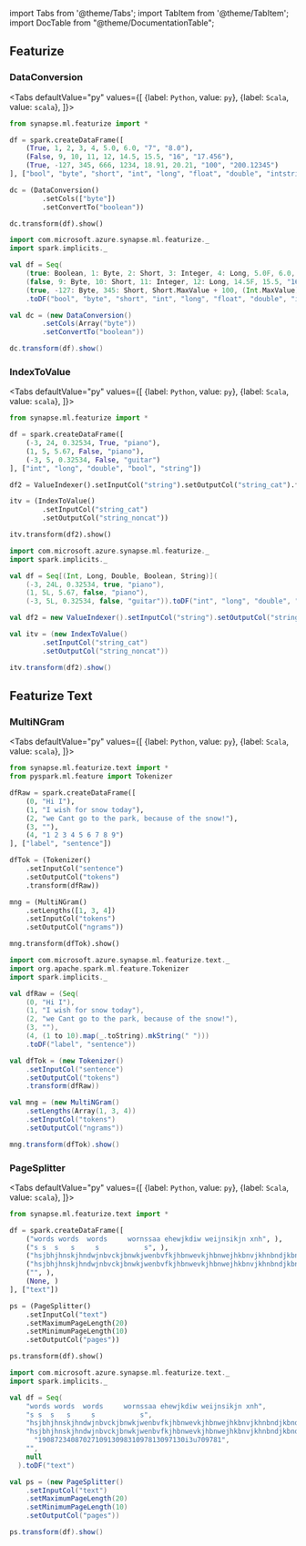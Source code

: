 import Tabs from '@theme/Tabs';
import TabItem from '@theme/TabItem';
import DocTable from "@theme/DocumentationTable";




## Featurize

### DataConversion

<Tabs
defaultValue="py"
values={[
{label: `Python`, value: `py`},
{label: `Scala`, value: `scala`},
]}>
<TabItem value="py">

<!--pytest-codeblocks:cont-->

```python
from synapse.ml.featurize import *

df = spark.createDataFrame([
    (True, 1, 2, 3, 4, 5.0, 6.0, "7", "8.0"),
    (False, 9, 10, 11, 12, 14.5, 15.5, "16", "17.456"),
    (True, -127, 345, 666, 1234, 18.91, 20.21, "100", "200.12345")
], ["bool", "byte", "short", "int", "long", "float", "double", "intstring", "doublestring"])

dc = (DataConversion()
        .setCols(["byte"])
        .setConvertTo("boolean"))

dc.transform(df).show()
```

</TabItem>
<TabItem value="scala">

```scala
import com.microsoft.azure.synapse.ml.featurize._
import spark.implicits._

val df = Seq(
    (true: Boolean, 1: Byte, 2: Short, 3: Integer, 4: Long, 5.0F, 6.0, "7", "8.0"),
    (false, 9: Byte, 10: Short, 11: Integer, 12: Long, 14.5F, 15.5, "16", "17.456"),
    (true, -127: Byte, 345: Short, Short.MaxValue + 100, (Int.MaxValue).toLong + 100, 18.91F, 20.21, "100", "200.12345"))
    .toDF("bool", "byte", "short", "int", "long", "float", "double", "intstring", "doublestring")

val dc = (new DataConversion()
        .setCols(Array("byte"))
        .setConvertTo("boolean"))

dc.transform(df).show()
```

</TabItem>
</Tabs>

<DocTable className="DataConversion"
py="synapse.ml.featurize.html#module-synapse.ml.featurize.DataConversion"
scala="com/microsoft/azure/synapse/ml/featurize/DataConversion.html"
csharp="classSynapse_1_1ML_1_1Featurize_1_1DataConversion.html"
sourceLink="https://github.com/microsoft/SynapseML/blob/master/core/src/main/scala/com/microsoft/azure/synapse/ml/featurize/DataConversion.scala" />


### IndexToValue

<Tabs
defaultValue="py"
values={[
{label: `Python`, value: `py`},
{label: `Scala`, value: `scala`},
]}>
<TabItem value="py">




<!--pytest-codeblocks:cont-->

```python
from synapse.ml.featurize import *

df = spark.createDataFrame([
    (-3, 24, 0.32534, True, "piano"),
    (1, 5, 5.67, False, "piano"),
    (-3, 5, 0.32534, False, "guitar")
], ["int", "long", "double", "bool", "string"])

df2 = ValueIndexer().setInputCol("string").setOutputCol("string_cat").fit(df).transform(df)

itv = (IndexToValue()
        .setInputCol("string_cat")
        .setOutputCol("string_noncat"))

itv.transform(df2).show()
```

</TabItem>
<TabItem value="scala">

```scala
import com.microsoft.azure.synapse.ml.featurize._
import spark.implicits._

val df = Seq[(Int, Long, Double, Boolean, String)](
    (-3, 24L, 0.32534, true, "piano"),
    (1, 5L, 5.67, false, "piano"),
    (-3, 5L, 0.32534, false, "guitar")).toDF("int", "long", "double", "bool", "string")

val df2 = new ValueIndexer().setInputCol("string").setOutputCol("string_cat").fit(df).transform(df)

val itv = (new IndexToValue()
        .setInputCol("string_cat")
        .setOutputCol("string_noncat"))

itv.transform(df2).show()
```

</TabItem>
</Tabs>

<DocTable className="IndexToValue"
py="synapse.ml.featurize.html#module-synapse.ml.featurize.IndexToValue"
scala="com/microsoft/azure/synapse/ml/featurize/IndexToValue.html"
csharp="classSynapse_1_1ML_1_1Featurize_1_1IndexToValue.html"
sourceLink="https://github.com/microsoft/SynapseML/blob/master/core/src/main/scala/com/microsoft/azure/synapse/ml/featurize/IndexToValue.scala" />


## Featurize Text

### MultiNGram

<Tabs
defaultValue="py"
values={[
{label: `Python`, value: `py`},
{label: `Scala`, value: `scala`},
]}>
<TabItem value="py">




<!--pytest-codeblocks:cont-->

```python
from synapse.ml.featurize.text import *
from pyspark.ml.feature import Tokenizer

dfRaw = spark.createDataFrame([
    (0, "Hi I"),
    (1, "I wish for snow today"),
    (2, "we Cant go to the park, because of the snow!"),
    (3, ""),
    (4, "1 2 3 4 5 6 7 8 9")
], ["label", "sentence"])

dfTok = (Tokenizer()
    .setInputCol("sentence")
    .setOutputCol("tokens")
    .transform(dfRaw))

mng = (MultiNGram()
    .setLengths([1, 3, 4])
    .setInputCol("tokens")
    .setOutputCol("ngrams"))

mng.transform(dfTok).show()
```

</TabItem>
<TabItem value="scala">

```scala
import com.microsoft.azure.synapse.ml.featurize.text._
import org.apache.spark.ml.feature.Tokenizer
import spark.implicits._

val dfRaw = (Seq(
    (0, "Hi I"),
    (1, "I wish for snow today"),
    (2, "we Cant go to the park, because of the snow!"),
    (3, ""),
    (4, (1 to 10).map(_.toString).mkString(" ")))
    .toDF("label", "sentence"))

val dfTok = (new Tokenizer()
    .setInputCol("sentence")
    .setOutputCol("tokens")
    .transform(dfRaw))

val mng = (new MultiNGram()
    .setLengths(Array(1, 3, 4))
    .setInputCol("tokens")
    .setOutputCol("ngrams"))

mng.transform(dfTok).show()
```

</TabItem>
</Tabs>

<DocTable className="MultiNGram"
py="synapse.ml.featurize.text.html#module-synapse.ml.featurize.text.MultiNGram"
scala="com/microsoft/azure/synapse/ml/featurize/text/MultiNGram.html"
csharp="classSynapse_1_1ML_1_1Featurize_1_1Text_1_1MultiNGram.html"
sourceLink="https://github.com/microsoft/SynapseML/blob/master/core/src/main/scala/com/microsoft/azure/synapse/ml/featurize/text/MultiNGram.scala" />


### PageSplitter

<Tabs
defaultValue="py"
values={[
{label: `Python`, value: `py`},
{label: `Scala`, value: `scala`},
]}>
<TabItem value="py">




<!--pytest-codeblocks:cont-->

```python
from synapse.ml.featurize.text import *

df = spark.createDataFrame([
    ("words words  words     wornssaa ehewjkdiw weijnsikjn xnh", ),
    ("s s  s   s     s           s", ),
    ("hsjbhjhnskjhndwjnbvckjbnwkjwenbvfkjhbnwevkjhbnwejhkbnvjkhnbndjkbnd", ),
    ("hsjbhjhnskjhndwjnbvckjbnwkjwenbvfkjhbnwevkjhbnwejhkbnvjkhnbndjkbnd 190872340870271091309831097813097130i3u709781", ),
    ("", ),
    (None, )
], ["text"])

ps = (PageSplitter()
    .setInputCol("text")
    .setMaximumPageLength(20)
    .setMinimumPageLength(10)
    .setOutputCol("pages"))

ps.transform(df).show()
```

</TabItem>
<TabItem value="scala">

```scala
import com.microsoft.azure.synapse.ml.featurize.text._
import spark.implicits._

val df = Seq(
    "words words  words     wornssaa ehewjkdiw weijnsikjn xnh",
    "s s  s   s     s           s",
    "hsjbhjhnskjhndwjnbvckjbnwkjwenbvfkjhbnwevkjhbnwejhkbnvjkhnbndjkbnd",
    "hsjbhjhnskjhndwjnbvckjbnwkjwenbvfkjhbnwevkjhbnwejhkbnvjkhnbndjkbnd " +
      "190872340870271091309831097813097130i3u709781",
    "",
    null
  ).toDF("text")

val ps = (new PageSplitter()
    .setInputCol("text")
    .setMaximumPageLength(20)
    .setMinimumPageLength(10)
    .setOutputCol("pages"))

ps.transform(df).show()
```

</TabItem>
</Tabs>

<DocTable className="PageSplitter"
py="synapse.ml.featurize.text.html#module-synapse.ml.featurize.text.PageSplitter"
scala="com/microsoft/azure/synapse/ml/featurize/text/PageSplitter.html"
csharp="classSynapse_1_1ML_1_1Featurize_1_1Text_1_1PageSplitter.html"
sourceLink="https://github.com/microsoft/SynapseML/blob/master/core/src/main/scala/com/microsoft/azure/synapse/ml/featurize/text/PageSplitter.scala" />
